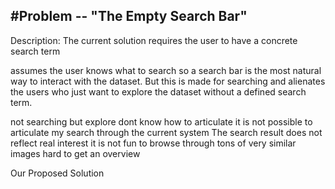 #Problem -- "The Empty Search Bar"
-

Description:
The current solution requires the user to have a concrete search term

assumes the user knows what to search so a search bar is the most natural way to interact with the dataset. But this is made for searching and alienates the users who just want to explore the dataset without a defined search term. 

not searching but explore
dont know how to articulate
it is not possible to articulate my search through the current system
The search result does not reflect real interest
it is not fun to browse through tons of very similar images
hard to get an overview

Our Proposed Solution

